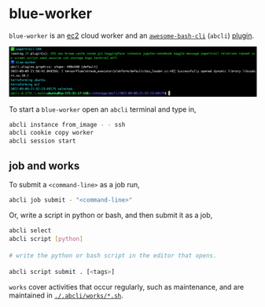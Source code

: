 # blue-worker

`blue-worker` is an [ec2](https://aws.amazon.com/ec2/) cloud worker and an [`awesome-bash-cli`](https://github.com/kamangir/awesome-bash-cli) (`abcli`) [plugin](https://github.com/kamangir/blue-plugin).

![image](./assets/marquee.jpg)

To start a `blue-worker` open an `abcli` terminal and type in,

```bash
abcli instance from_image - - ssh
abcli cookie copy worker
abcli session start
```

## job and works

To submit a `<command-line>` as a job run,

```bash
abcli job submit - "<command-line>"
```

Or, write a script in python or bash, and then submit it as a job, 

```bash
abcli select
abcli script [python]

# write the python or bash script in the editor that opens.

abcli script submit . [<tags>]
```

`works` cover activities that occur regularly, such as maintenance, and are maintained in [`./.abcli/works/*.sh`](./.abcli/works/).